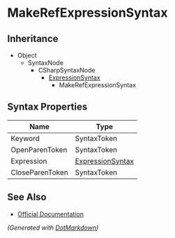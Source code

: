 # MakeRefExpressionSyntax

## Inheritance

* Object
  * SyntaxNode
    * CSharpSyntaxNode
      * [ExpressionSyntax](ExpressionSyntax.md)
        * MakeRefExpressionSyntax

## Syntax Properties

| Name            | Type                                    |
| --------------- | --------------------------------------- |
| Keyword         | SyntaxToken                             |
| OpenParenToken  | SyntaxToken                             |
| Expression      | [ExpressionSyntax](ExpressionSyntax.md) |
| CloseParenToken | SyntaxToken                             |

## See Also

* [Official Documentation](https://docs.microsoft.com/en-us/dotnet/api/microsoft.codeanalysis.csharp.syntax.makerefexpressionsyntax)


*\(Generated with [DotMarkdown](http://github.com/JosefPihrt/DotMarkdown)\)*